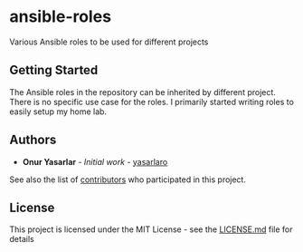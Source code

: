 # ansible-roles

Various Ansible roles to be used for different projects

## Getting Started

The Ansible roles in the repository can be inherited by different project. There is no specific use case for the roles. I primarily started writing roles to easily setup my home lab.


## Authors

* **Onur Yasarlar** - *Initial work* - [yasarlaro](https://github.com/yasarlaro)

See also the list of [contributors](https://github.com/your/project/contributors) who participated in this project.

## License

This project is licensed under the MIT License - see the [LICENSE.md](LICENSE.md) file for details
